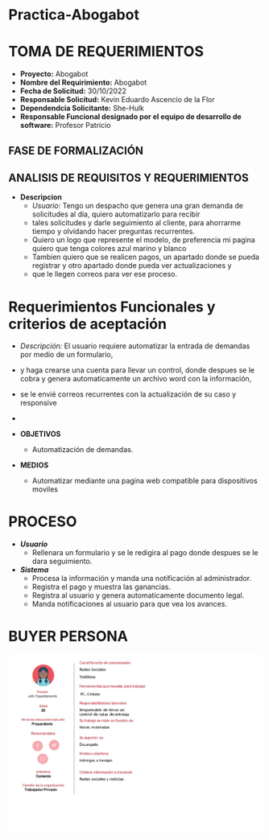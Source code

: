 # Practica-Abogabot

# TOMA DE REQUERIMIENTOS
  - **Proyecto:** Abogabot
  - **Nombre del Requirimiento:** Abogabot 
  - **Fecha de Solicitud:** 30/10/2022
  - **Responsable Solicitud:** Kevin Eduardo Ascencio de la Flor 
  - **Dependendcia Solicitante:** She-Hulk
  - **Responsable Funcional designado por el equipo de desarrollo de software:** Profesor Patricio
  
  ## FASE DE FORMALIZACIÓN
  
  ## ANALISIS DE REQUISITOS Y REQUERIMIENTOS
   - **Descripcion**
   		- _Usuario:_ Tengo un despacho que genera una gran demanda de solicitudes al dia, quiero automatizarlo para recibir 
   		- tales solicitudes y darle seguimiento al cliente, para ahorrarme tiempo y olvidando hacer preguntas recurrentes.
   		- Quiero un logo que represente el modelo, de preferencia mi pagina quiero que tenga colores azul marino y blanco
   		- Tambien quiero que se realicen pagos, un apartado donde se pueda registrar y otro apartado donde pueda ver actualizaciones y 
   		- que le llegen correos para ver ese proceso.
   		
   # Requerimientos Funcionales y criterios de aceptación
   
   - _Descripción:_  El usuario requiere automatizar la entrada de demandas por medio de un formulario, 
   - y haga crearse una cuenta para llevar un control, donde despues se le cobra y genera automaticamente un archivo word con la información, 
   - se le envié correos recurrentes con la actualización de su caso y responsive
   - 
   - **OBJETIVOS**
   		- Automatización de demandas.
 
   - **MEDIOS** 
   		- Automatizar mediante una pagina web compatible para dispositivos moviles
  
   # PROCESO
   - **_Usuario_** 
   		- Rellenara un formulario y se le redigira al pago donde despues se le dara seguimiento.
   - **_Sistema_**
   		- Procesa la información y manda una notificación al administrador.
   		- Registra el pago y muestra las ganancias.
   		- Registra al usuario y genera automaticamente documento legal.
   		- Manda notificaciones al usuario para que vea los avances.
  # BUYER PERSONA
  ![Persona](https://github.com/KEAF13A/Launch-X-Practicas/blob/main/assets/Buyer.JPG)
   	
  

